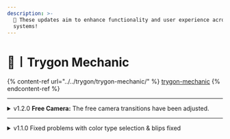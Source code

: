 ```yaml
---
description: >-
  🚀 These updates aim to enhance functionality and user experience across our
  systems!
---
```


# 🔧〡Trygon Mechanic

{% content-ref url="../../trygon/trygon-mechanic/" %}
[trygon-mechanic](../../trygon/trygon-mechanic/)
{% endcontent-ref %}

***

<details>

<summary>v1.2.0 <strong>Free Camera:</strong> The free camera transitions have been adjusted.</summary>



</details>

***

<details>

<summary>v1.1.0 Fixed problems with color type selection &#x26; blips fixed</summary>



</details>
